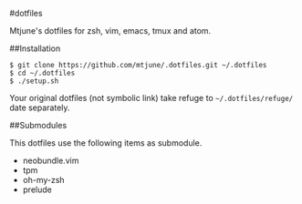 #dotfiles

Mtjune's dotfiles for zsh, vim, emacs, tmux and atom.

##Installation

```
$ git clone https://github.com/mtjune/.dotfiles.git ~/.dotfiles
$ cd ~/.dotfiles
$ ./setup.sh
```

Your original dotfiles (not symbolic link) take refuge to `~/.dotfiles/refuge/` date separately.


##Submodules

This dotfiles use the following items as submodule.

* neobundle.vim
* tpm
* oh-my-zsh
* prelude
